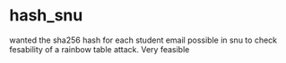 # hash_snu
wanted the sha256 hash for each student email possible in snu to check fesability of a rainbow table attack.
Very feasible